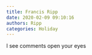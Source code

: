 ```yaml
---
title: Francis Ripp
date: 2020-02-09 09:10:16
authors: Ripp
categories: Holiday
---
```


 I see comments open your eyes